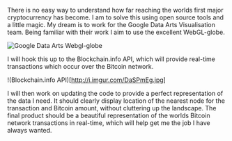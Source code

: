 There is no easy way to understand how far reaching the worlds first major cryptocurrency has become.  I am to solve this using open source tools and a little magic.
My dream is to work for the Google Data Arts Visualisation team.  Being familiar with their work I aim to use the excellent WebGL-globe.

![Google Data Arts Webgl-globe](https://github-camo.global.ssl.fastly.net/e4e28e8ec9b5f33b9665943b2e9c3df61eb7f220/687474703a2f2f342e62702e626c6f6773706f742e636f6d2f2d6e4236586e5467623441412f54634c51346752427466492f4141414141414141482d552f766232477568504e36614d2f676c6f62652e706e67)

I will hook this up to the Blockchain.info API, which will provide real-time transactions which occur over the Bitcoin network. 

!(Blockchain.info API)[http://i.imgur.com/DaSPmEg.jpg]

I will then work on updating the code to provide a perfect representation of the data I need.  It should clearly display location of the nearest node for the transaction and Bitcoin amount, without cluttering up the landscape.
The final product should be a beautiful representation of the worlds Bitcoin network transactions in real-time, which will help get me the job I have always wanted.
